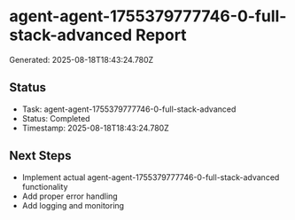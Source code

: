 # agent-agent-1755379777746-0-full-stack-advanced Report

Generated: 2025-08-18T18:43:24.780Z

## Status
- Task: agent-agent-1755379777746-0-full-stack-advanced
- Status: Completed
- Timestamp: 2025-08-18T18:43:24.780Z

## Next Steps
- Implement actual agent-agent-1755379777746-0-full-stack-advanced functionality
- Add proper error handling
- Add logging and monitoring
